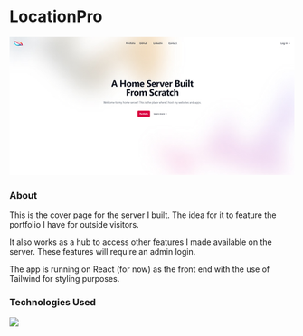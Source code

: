 # LocationPro

<p align="center">
  <img src="https://github.com/pyslarash/imadenetwork/blob/main/src/img/screenshot.jpg" />
</p>

### About

This is the cover page for the server I built. The idea for it to feature the portfolio I have for outside visitors.

It also works as a hub to access other features I made available on the server. These features will require an admin login.

The app is running on React (for now) as the front end with the use of Tailwind for styling purposes.

### Technologies Used

<img src="https://skillicons.dev/icons?i=html,css,react,tailwind" />

